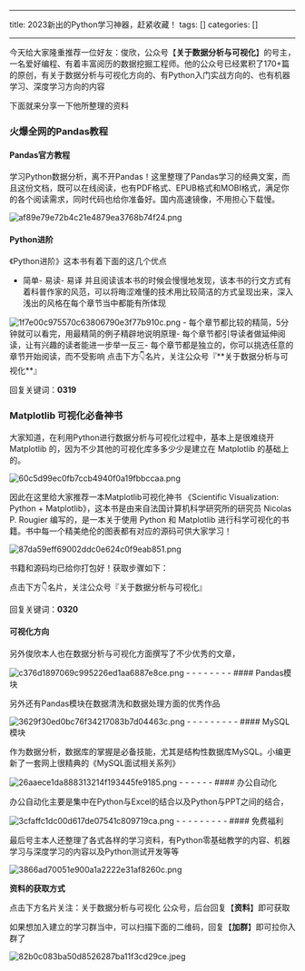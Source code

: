 
--- 
title:  2023新出的Python学习神器，赶紧收藏！ 
tags: []
categories: [] 

---
今天给大家隆重推荐一位好友：俊欣，公众号【**关于数据分析与可视化**】的号主，一名爱好编程、有着丰富阅历的数据挖掘工程师。他的公众号已经累积了170+篇的原创，有关于数据分析与可视化方向的、有Python入门实战方向的、也有机器学习、深度学习方向的内容

下面就来分享一下他所整理的资料

### 火爆全网的Pandas教程

#### Pandas官方教程

学习Python数据分析，离不开Pandas！这里整理了Pandas学习的经典文案，而且这份文档，既可以在线阅读，也有PDF格式、EPUB格式和MOBI格式，满足你的各个阅读需求，同时代码也给你准备好。国内高速镜像，不用担心下载慢。

<img title="" src="https://img-blog.csdnimg.cn/img_convert/af89e79e72b4c21e4879ea3768b74f24.png" alt="af89e79e72b4c21e4879ea3768b74f24.png">

#### Python进阶

《Python进阶》这本书有着下面的这几个优点
- 简单- 易读- 易译
并且阅读该本书的时候会慢慢地发现，该本书的行文方式有着科普作家的风范，可以将晦涩难懂的技术用比较简洁的方式呈现出来，深入浅出的风格在每个章节当中都能有所体现

<img title="" src="https://img-blog.csdnimg.cn/img_convert/1f7e00c975570c63806790e3f77b910c.png" alt="1f7e00c975570c63806790e3f77b910c.png">
- 每个章节都比较的精简，5分钟就可以看完，用最精简的例子精辟地说明原理- 每个章节都引导读者做延伸阅读，让有兴趣的读者能进⼀步举⼀反三- 每个章节都是独⽴的，你可以挑选任意的章节开始阅读，⽽不受影响
点击下方👇名片，关注公众号『**关于数据分析与可视化**』

回复关键词：**0319**

### Matplotlib 可视化必备神书

大家知道，在利用Python进行数据分析与可视化过程中，基本上是很难绕开 Matplotlib 的，因为不少其他的可视化库多多少少是建立在 Matplotlib 的基础上的。

<img title="" src="https://img-blog.csdnimg.cn/img_convert/60c5d99ec0fb7ccb4940f0a19fbbccaa.png" alt="60c5d99ec0fb7ccb4940f0a19fbbccaa.png">

因此在这里给大家推荐一本Matplotlib可视化神书 《Scientific Visualization: Python + Matplotlib》，这本书是由来自法国计算机科学研究所的研究员 Nicolas P. Rougier 编写的，是一本关于使用 Python 和 Matplotlib 进行科学可视化的书籍。书中每一个精美绝伦的图表都有对应的源码可供大家学习！

<img title="" src="https://img-blog.csdnimg.cn/img_convert/87da59eff69002ddc0e624c0f9eab851.png" alt="87da59eff69002ddc0e624c0f9eab851.png">

书籍和源码均已给你打包好！获取步骤如下：

点击下方👇名片，关注公众号『关于数据分析与可视化』

回复关键词：**0320**

#### 可视化方向

另外俊欣本人也在数据分析与可视化方面撰写了不少优秀的文章，

<img title="" src="https://img-blog.csdnimg.cn/img_convert/c376d1897069c995226ed1aa6887e8ce.png" alt="c376d1897069c995226ed1aa6887e8ce.png">
- - - - - - - - 
#### Pandas模块

另外还有Pandas模块在数据清洗和数据处理方面的优秀作品

<img title="" src="https://img-blog.csdnimg.cn/img_convert/3629f30ed0bc76f34217083b7d04463c.png" alt="3629f30ed0bc76f34217083b7d04463c.png">
- - - - - - - - - 
#### MySQL模块

作为数据分析，数据库的掌握是必备技能，尤其是结构性数据库MySQL。小编更新了一套网上很精典的《MySQL面试相关系列》

<img title="" src="https://img-blog.csdnimg.cn/img_convert/26aaece1da888313214f193445fe9185.png" alt="26aaece1da888313214f193445fe9185.png">
- - - - - - 
#### 办公自动化

办公自动化主要是集中在Python与Excel的结合以及Python与PPT之间的结合，

<img title="" src="https://img-blog.csdnimg.cn/img_convert/3cfaffc1dc00d617de07541c809719ca.png" alt="3cfaffc1dc00d617de07541c809719ca.png">
- - - - - - - - - 
#### 免费福利

最后号主本人还整理了各式各样的学习资料，有Python零基础教学的内容、机器学习与深度学习的内容以及Python测试开发等等

<img title="" src="https://img-blog.csdnimg.cn/img_convert/3866ad70051e900a1a2222e31af8260c.png" alt="3866ad70051e900a1a2222e31af8260c.png">

**资料的获取方式**

点击下方名片关注：关于数据分析与可视化 公众号，后台回复【**资料**】即可获取

如果想加入建立的学习群当中，可以扫描下面的二维码，回复【**加群**】即可拉你入群了

<img src="https://img-blog.csdnimg.cn/img_convert/82b0c083ba50d8526287ba11f3cd29ce.jpeg" alt="82b0c083ba50d8526287ba11f3cd29ce.jpeg">
